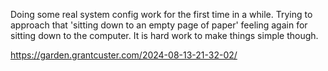 Doing some real system config work for the first time in a while. Trying to approach that 'sitting down to an empty page of paper' feeling again for sitting down to the computer. It is hard work to make things simple though.

https://garden.grantcuster.com/2024-08-13-21-32-02/